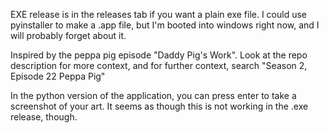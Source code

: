 EXE release is in the releases tab if you want a plain exe file. I could use pyinstaller to make a .app file, but I'm booted into windows right now, and I will probably forget about it.

Inspired by the peppa pig episode "Daddy Pig's Work".
Look at the repo description for more context, and for further context, search "Season 2, Episode 22 Peppa Pig"

In the python version of the application, you can press enter to take a screenshot of your art. It seems as though this is not working in the .exe release, though.
